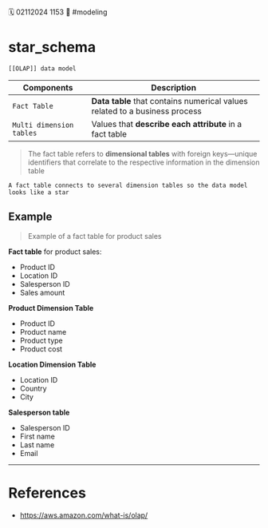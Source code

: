 🗓️ 02112024 1153
📎  #modeling 

# star_schema

```ad-info
[[OLAP]] data model
```

| Components               | Description                                                                 |
| ------------------------ | --------------------------------------------------------------------------- |
| `Fact Table`             | **Data table** that contains numerical values related to a business process |
| `Multi dimension tables` | Values that **describe each attribute** in a fact table                     |
>  The fact table refers to **dimensional tables** with foreign keys—unique identifiers that correlate to the respective information in the dimension table


```ad-info
A fact table connects to several dimension tables so the data model looks like a star
```

## Example

> Example of a fact table for product sales

**Fact table** for product sales: 
- Product ID
- Location ID
- Salesperson ID
- Sales amount

**Product Dimension Table** 
- Product ID
- Product name
- Product type
- Product cost

**Location Dimension Table**
- Location ID
- Country
- City

**Salesperson table** 
- Salesperson ID
- First name
- Last name
- Email


---

# References
- https://aws.amazon.com/what-is/olap/
